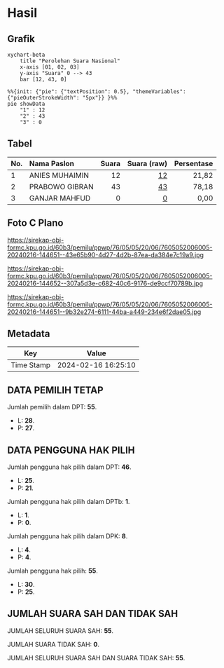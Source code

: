 # Hasil

## Grafik

```mermaid
xychart-beta
    title "Perolehan Suara Nasional"
    x-axis [01, 02, 03]
    y-axis "Suara" 0 --> 43
    bar [12, 43, 0]
```

```mermaid
%%{init: {"pie": {"textPosition": 0.5}, "themeVariables": {"pieOuterStrokeWidth": "5px"}} }%%
pie showData
    "1" : 12
    "2" : 43
    "3" : 0
```

## Tabel

| No. | Nama Paslon    | Suara | Suara (raw) | Persentase |
|:--- |:-------------- | -----:| -----------:| ----------:|
| 1   | ANIES MUHAIMIN | 12    | [12][p-1]   | 21,82      |
| 2   | PRABOWO GIBRAN | 43    | [43][p-2]   | 78,18      |
| 3   | GANJAR MAHFUD  | 0     | [0][p-3]    | 0,00       |


[p-1]: https://github.com/gigit-pemilu/pemilu-2024/blob/main/pilpres/hitung-suara/sub/76-sulawesi-barat/sub/05-majene/sub/05-ulumanda/sub/2006-popenga/sub/005-tps/sub/paslon-1.txt
[p-2]: https://github.com/gigit-pemilu/pemilu-2024/blob/main/pilpres/hitung-suara/sub/76-sulawesi-barat/sub/05-majene/sub/05-ulumanda/sub/2006-popenga/sub/005-tps/sub/paslon-2.txt
[p-3]: https://github.com/gigit-pemilu/pemilu-2024/blob/main/pilpres/hitung-suara/sub/76-sulawesi-barat/sub/05-majene/sub/05-ulumanda/sub/2006-popenga/sub/005-tps/sub/paslon-3.txt

## Foto C Plano

https://sirekap-obj-formc.kpu.go.id/60b3/pemilu/ppwp/76/05/05/20/06/7605052006005-20240216-144651--43e65b90-4d27-4d2b-87ea-da384e7c19a9.jpg

https://sirekap-obj-formc.kpu.go.id/60b3/pemilu/ppwp/76/05/05/20/06/7605052006005-20240216-144652--307a5d3e-c682-40c6-9176-de9ccf70789b.jpg

https://sirekap-obj-formc.kpu.go.id/60b3/pemilu/ppwp/76/05/05/20/06/7605052006005-20240216-144651--9b32e274-6111-44ba-a449-234e6f2dae05.jpg


## Metadata

| Key        | Value               |
| ---------- | ------------------- |
| Time Stamp | 2024-02-16 16:25:10 |


## DATA PEMILIH TETAP

Jumlah pemilih dalam DPT: **55**.
 * L: **28**.
 * P: **27**.

## DATA PENGGUNA HAK PILIH

Jumlah pengguna hak pilih dalam DPT: **46**.
 * L: **25**.
 * P: **21**.

Jumlah pengguna hak pilih dalam DPTb: **1**.
 * L: **1**.
 * P: **0**.

Jumlah pengguna hak pilih dalam DPK: **8**.
 * L: **4**.
 * P: **4**.

Jumlah pengguna hak pilih: **55**.
 * L: **30**.
 * P: **25**.

## JUMLAH SUARA SAH DAN TIDAK SAH

JUMLAH SELURUH SUARA SAH: **55**.

JUMLAH SUARA TIDAK SAH: **0**.

JUMLAH SELURUH SUARA SAH DAN SUARA TIDAK SAH: **55**.


